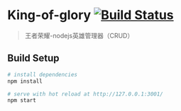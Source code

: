 # King-of-glory [![Build Status](https://travis-ci.org/xiaoyueyue165/King-of-glory.svg?branch=master)](https://travis-ci.org/xiaoyueyue165/King-of-glory)

> 王者荣耀-nodejs英雄管理器（CRUD）



## Build Setup

``` bash
# install dependencies
npm install

# serve with hot reload at http://127.0.0.1:3001/
npm start

```


